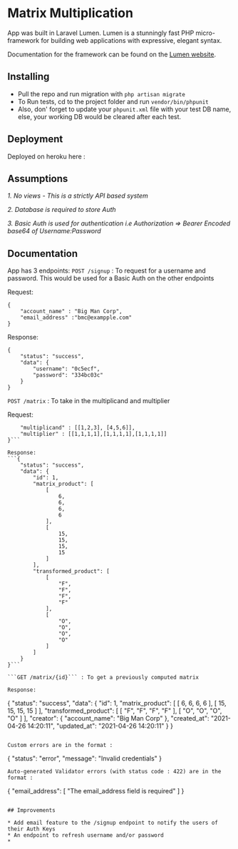 # Matrix Multiplication

App was built in Laravel Lumen. Lumen is a stunningly fast PHP micro-framework for building web applications with expressive, elegant syntax.

Documentation for the framework can be found on the [Lumen website](https://lumen.laravel.com/docs).

## Installing

* Pull the repo and run migration with 
```php artisan migrate```
* To Run tests, cd to the project folder and run
```vendor/bin/phpunit```
* Also, don' forget to update your `phpunit.xml` file with your test DB name, else, your working DB would be cleared after each test.

## Deployment

Deployed on heroku here : 

## Assumptions

*1. No views - This is a strictly API based system*

*2. Database is required to store Auth*

*3. Basic Auth is used for authentication i.e Authorization => Bearer Encoded base64 of Username:Password*


## Documentation

App has 3 endpoints:
```POST /signup``` : To request for a username and password. This would be used for a Basic Auth on the other endpoints

Request:
```
{
	"account_name" : "Big Man Corp",
	"email_address" :"bmc@exampple.com"
}
```

Response:
```
{
    "status": "success",
    "data": {
        "username": "0c5ecf",
        "password": "334bc03c"
    }
}
```

```POST /matrix``` : To take in the multiplicand and multiplier

Request:
```{
	"multiplicand" : [[1,2,3], [4,5,6]],
	"multiplier" : [[1,1,1,1],[1,1,1,1],[1,1,1,1]]
}```

Response:
```{
    "status": "success",
    "data": {
        "id": 1,
        "matrix_product": [
            [
                6,
                6,
                6,
                6
            ],
            [
                15,
                15,
                15,
                15
            ]
        ],
        "transformed_product": [
            [
                "F",
                "F",
                "F",
                "F"
            ],
            [
                "O",
                "O",
                "O",
                "O"
            ]
        ]
    }
}```

```GET /matrix/{id}``` : To get a previously computed matrix

Response:
```
{
    "status": "success",
    "data": {
        "id": 1,
        "matrix_product": [
            [
                6,
                6,
                6,
                6
            ],
            [
                15,
                15,
                15,
                15
            ]
        ],
        "transformed_product": [
            [
                "F",
                "F",
                "F",
                "F"
            ],
            [
                "O",
                "O",
                "O",
                "O"
            ]
        ],
        "creator": {
            "account_name": "Big Man Corp"
        },
        "created_at": "2021-04-26 14:20:11",
        "updated_at": "2021-04-26 14:20:11"
    }
}
```

Custom errors are in the format :
```
{
    "status": "error",
    "message": "Invalid credentials"
}
```
Auto-generated Validator errors (with status code : 422) are in the format :
```
{
    "email_address": [
        "The email_address field is required"
    ]
}
```

## Improvements

* Add email feature to the /signup endpoint to notify the users of their Auth Keys
* An endpoint to refresh username and/or password
* 
